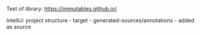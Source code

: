 Test of library:  https://immutables.github.io/

IntelliJ:
project structure - target - generated-sources/annotations - added as source
